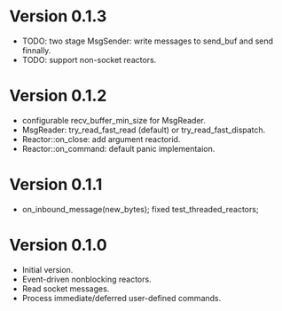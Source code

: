 # Version 0.1.3
- TODO: two stage MsgSender: write messages to send_buf and send finnally.
- TODO: support non-socket reactors.

# Version 0.1.2
- configurable recv_buffer_min_size for MsgReader.
- MsgReader: try_read_fast_read (default) or try_read_fast_dispatch.
- Reactor::on_close: add argument reactorid.
- Reactor::on_command: default panic implementaion.

# Version 0.1.1
- on_inbound_message(new_bytes); fixed test_threaded_reactors;

# Version 0.1.0
- Initial version.
- Event-driven nonblocking reactors.
- Read socket messages.
- Process immediate/deferred user-defined commands.
